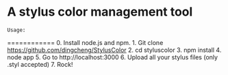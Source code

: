 A stylus color management tool
============

	Usage:
============
	0. Install node.js and npm.
	1. Git clone https://github.com/dingcheng/StylusColor
	2. cd styluscolor
	3. npm install
	4. node app
	5. Go to http://localhost:3000
	6. Upload all your stylus files (only .styl accepted)
	7. Rock!